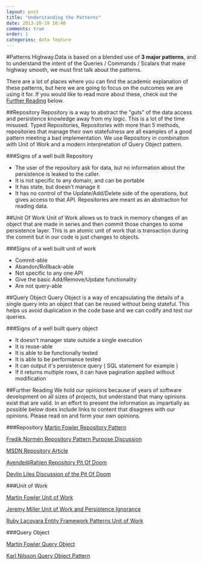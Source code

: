 ```yaml
---
layout: post
title: "Understanding the Patterns"
date: 2013-10-19 10:40
comments: true
order: 1
categories: data feature
---
```

#Patterns
Highway.Data is based on a blended use of **3 major patterns**, and to understand the intent of the Queries / Commands / Scalars that make highway smooth, we must first talk about the patterns.

There are a lot of places where you can find the academic explanation of these patterns, but here we are going to focus on the outcomes we are using it for. If you would like to read more about these, check out the [Further Reading](#furtherReading) below.

##Repository
Repository is a way to abstract the "guts" of the data access and persistence knowledge away from my logic. This is a lot of the time misused. Typed Repositories, Repositories with more than 5 methods, repositories that manage their own statefulness are all examples of a good pattern meeting a bad implementation. We use Repository in combination with Unit of Work and a modern interpretation of Query Object pattern.

###Signs of a well built Repository

* The user of the repository ask for data, but no information about the persistence is leaked to the caller.
* It is not specific to any domain, and can be portable
* It has state, but doesn't manage it
* It has no control of the Update/Add/Delete side of the operations, but gives access to that API. Repositories are meant as an abstraction for reading data. 

##Unit Of Work
Unit of Work allows us to track in memory changes of an object that are made in series and then commit those changes to some persistence layer. This is an atomic unit of work that is transaction during the commit but in our code is just changes to objects.

###Signs of a well built unit of work

* Commit-able
* Abandon/Rollback-able
* Not specific to any one API
* Give the basic Add/Remove/Update functionality
* Are not query-able

##Query Object
Query Object is a way of encapsulating the details of a single query into an object that can be reused without being stateful. This helps us avoid duplication in the code base and we can codify and test our queries.

###Signs of a well built query object

* It doesn't manager state outside a single execution
* It is reuse-able
* It is able to be functionally tested
* It is able to be performance tested
* It can output it's persistence query ( SQL statement for example )
* If it returns multiple rows, it can have pagination applied without modification

<a name="furtherReading"></a>
##Further Reading 
We hold our opinions because of years of software development on all sizes of projects, but understand that many opinions exist that are valid. In an effort to present the information as impartially as possible below does include links to content that disagrees with our opinions. Please read on and form your own opinions.



###Repository
[Martin Fowler Repository Pattern](http://www.martinfowler.com/eaaCatalog/repository.html)

[Fredik Normén Repository Pattern Purpose Discussion](http://weblogs.asp.net/fredriknormen/archive/2008/04/24/what-purpose-does-the-repository-pattern-have.aspx)

[MSDN Repository Article](http://msdn.microsoft.com/en-us/library/ff649690.aspx)

[Ayende@Rahien Repository Pit Of Doom](http://ayende.com/blog/4784/architecting-in-the-pit-of-doom-the-evils-of-the-repository-abstraction-layer)

[Devlin Liles Discussion of the Pit Of Doom](http://www.devlinliles.com/post/I-disagree-with-the-pit-of-Doom)

###Unit of Work

[Martin Fowler Unit of Work](http://www.martinfowler.com/eaaCatalog/unitOfWork.html)

[Jeremy Miller Unit of Work and Persistence Ignorance](http://msdn.microsoft.com/en-us/magazine/dd882510.aspx)

[Ruby Lacovara Entity Framework Patterns Unit of Work](http://rlacovara.blogspot.com/2009/04/entity-framework-patterns-unit-of-work.html)


###Query Object

[Martin Fowler Query Object](http://martinfowler.com/eaaCatalog/queryObject.html)

[Karl Nilsson Query Object Pattern](http://coderkarl.wordpress.com/2012/05/02/the-query-object-pattern-2/)
